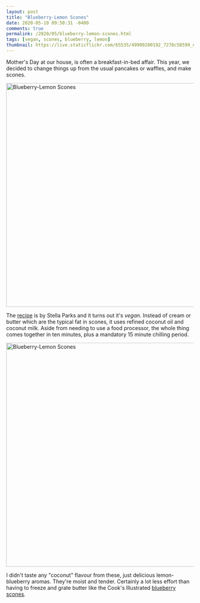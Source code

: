 ```yaml
---
layout: post
title: "Blueberry-Lemon Scones"
date: 2020-05-10 09:50:31 -0400
comments: true
permalink: /2020/05/blueberry-lemon-scones.html
tags: [vegan, scones, blueberry, lemon]
thumbnail: https://live.staticflickr.com/65535/49909280192_7278c58599_q.jpg
---
```


Mother's Day at our house, is often a breakfast-in-bed affair. This year,
we decided to change things up from the usual pancakes or waffles, and make
scones.

<a data-flickr-embed="true" href="https://www.flickr.com/photos/gnuf/49909280192/in/photostream/" title="Blueberry-Lemon Scones"><img src="https://live.staticflickr.com/65535/49909280192_7278c58599_c.jpg" width="800" height="600" alt="Blueberry-Lemon Scones"></a><script async src="//embedr.flickr.com/assets/client-code.js" charset="utf-8"></script>

The [recipe](https://www.seriouseats.com/recipes/2017/03/lemon-blueberry-scones-vegan-recipe.html) 
is by Stella Parks and it turns out it's *vegan*. Instead of cream or butter
which are the typical fat in scones, it uses refined coconut oil and coconut milk.
Aside from needing to use a food processor, the whole thing comes together
in ten minutes, plus a mandatory 15 minute chilling period.

<a data-flickr-embed="true" href="https://www.flickr.com/photos/gnuf/49908464878/in/photostream/" title="Blueberry-Lemon Scones"><img src="https://live.staticflickr.com/65535/49908464878_5ff79798c6_c.jpg" width="800" height="600" alt="Blueberry-Lemon Scones"></a><script async src="//embedr.flickr.com/assets/client-code.js" charset="utf-8"></script>

I didn't taste any "coconut" flavour from these, just delicious lemon-blueberry
aromas. They're moist and tender. Certainly a lot less effort than having to
freeze and grate butter like the Cook's Illustrated [blueberry scones](/2007/06/blueberry-scones.html).
